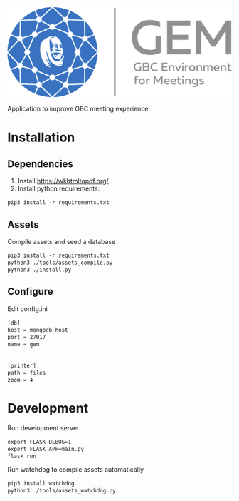 ![GitHub Logo](/gem/web/static/logo.svg)

Application to improve GBC meeting experience

# Installation
## Dependencies
1. Install https://wkhtmltopdf.org/
2. Install python requirements:
```
pip3 install -r requirements.txt
```

## Assets
Compile assets and seed a database
```
pip3 install -r requirements.txt
python3 ./tools/assets_compile.py
python3 ./install.py
```

## Configure
Edit config.ini
```
[db]
host = mongodb_host
port = 27017
name = gem


[printer]
path = files
zoom = 4
```

# Development
Run development server
```
export FLASK_DEBUG=1
export FLASK_APP=main.py
flask run
```

Run watchdog to compile assets automatically
```
pip3 install watchdog
python3 ./tools/assets_watchdog.py
```
